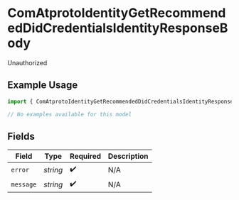 # ComAtprotoIdentityGetRecommendedDidCredentialsIdentityResponseBody

Unauthorized

## Example Usage

```typescript
import { ComAtprotoIdentityGetRecommendedDidCredentialsIdentityResponseBody } from "@speakeasy-api/bluesky/models/errors";

// No examples available for this model
```

## Fields

| Field              | Type               | Required           | Description        |
| ------------------ | ------------------ | ------------------ | ------------------ |
| `error`            | *string*           | :heavy_check_mark: | N/A                |
| `message`          | *string*           | :heavy_check_mark: | N/A                |